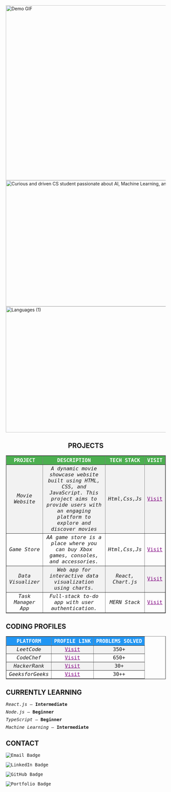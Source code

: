 
<img src="https://github.com/user-attachments/assets/bb44b024-76be-43db-aa4b-7376f2530db0" width="1100" height="550" alt="Demo GIF">
<img width="1580" height="396" alt="Curious and driven CS student passionate about AI, Machine Learning, and creating tech that makes an impact  Currently exploring software development and UIUX design, while sharpening my skills in" src="https://github.com/user-attachments/assets/c97fe803-e48d-4347-9e98-d7a9832adbfe" />
<img width="1584" height="396" alt="Languages (1)" src="https://github.com/user-attachments/assets/5840ed05-135c-401d-a2e4-54d7426356bf" />

<div align="center">

<h2 style="font-weight: bold; text-transform: uppercase;">PROJECTS</h2>

<table border="1" cellspacing="0" cellpadding="8" 
       style="border-collapse: collapse; text-align: center; font-family: 'Anonymous Pro', monospace;">
  <thead style="background-color: #4CAF50; color: white; font-weight: bold; text-transform: uppercase;">
    <tr style="font-weight: bold;">
      <th>PROJECT</th>
      <th>DESCRIPTION</th>
      <th>TECH STACK</th>
      <th>VISIT</th>
    </tr>
  </thead>
  <tbody>
    <tr style="background-color: #f2f2f2;">
      <td><i>Movie Website</i></td>
      <td><i>A dynamic movie showcase website built using HTML, CSS, and JavaScript. This project aims to provide users with an engaging platform to explore and discover movies</i></td>
      <td><i>Html,Css,Js</i></td>
      <td><a href="https://suriyathiru68.github.io/Movie-Website/" style="color: purple;">Visit</a></td>
    </tr>
    <tr>
      <td><i>Game Store</i></td>
      <td><i>AA game store is a place where you can buy Xbox games, consoles, and accessories.</i></td>
      <td><i>Html,Css,Js</i></td>
      <td><a href="https://suriyathiru68.github.io/Game-Store/" style="color: purple;">Visit</a></td>
    </tr>
    <tr style="background-color: #f2f2f2;">
      <td><i>Data Visualizer</i></td>
      <td><i>Web app for interactive data visualization using charts.</i></td>
      <td><i>React, Chart.js</i></td>
      <td><a href="#" style="color: purple;">Visit</a></td>
    </tr>
    <tr>
      <td><i>Task Manager App</i></td>
      <td><i>Full-stack to-do app with user authentication.</i></td>
      <td><i>MERN Stack</i></td>
      <td><a href="#" style="color: purple;">Visit</a></td>
    </tr>
  </tbody>
</table>
</div>

<div align="start">

<h2 style="font-weight: bold; text-transform: uppercase;">CODING PROFILES</h2>

<table border="1" cellspacing="0" cellpadding="8" 
       style="border-collapse: collapse; text-align: center; font-family: 'Anonymous Pro', monospace;">
  <thead style="background-color: #2196F3; color: white; font-weight: bold; text-transform: uppercase;">
    <tr>
      <th>PLATFORM</th>
      <th>PROFILE LINK</th>
      <th>PROBLEMS SOLVED</th>
    </tr>
  </thead>
  <tbody>
    <tr style="background-color: #f2f2f2;">
      <td><i>LeetCode</i></td>
      <td><a href="https://leetcode.com/u/suriyathiruppathy/" style="color: purple;">Visit</a></td>
      <td>350+</td>
    </tr>
    <tr>
      <td><i>CodeChef</i></td>
      <td><a href="https://www.codechef.com/users/kit27am56" style="color: purple;">Visit</a></td>
      <td>650+</td>
    </tr>
    <tr style="background-color: #f2f2f2;">
      <td><i>HackerRank</i></td>
      <td><a href="https://www.hackerrank.com/profile/suriyathiru666" style="color: purple;">Visit</a></td>
      <td>30+</td>
    </tr>
    <tr>
      <td><i>GeeksforGeeks</i></td>
      <td><a href="https://www.geeksforgeeks.org/user/suriyathpeh3/" style="color: purple;">Visit</a></td>
      <td>30++</td>
    </tr>
  </tbody>
</table>
</div>

<div align="start">

<h2 style="font-weight: bold; text-transform: uppercase;">CURRENTLY LEARNING</h2>

<ul style="font-family: 'Anonymous Pro', monospace; list-style-type: none; padding-left: 0;">
  <li style="margin-bottom: 8px;"><i>React.js</i> — <b>Intermediate</b></li>
  <li style="margin-bottom: 8px;"><i>Node.js</i> — <b>Beginner</b></li>
  <li style="margin-bottom: 8px;"><i>TypeScript</i> — <b>Beginner</b></li>
  <li style="margin-bottom: 8px;"><i>Machine Learning</i> — <b>Intermediate</b></li>
</ul>
</div>


<div align="start">

<h2 style="font-weight: bold; text-transform: uppercase;">CONTACT</h2>

<p style="font-family: 'Anonymous Pro', monospace; margin-bottom: 8px;">
  <a href="mailto:your-email@example.com" style="text-decoration: none;">
    <img src="https://img.shields.io/badge/Email-your--email%40example.com-purple?style=flat-square&logo=gmail&logoColor=white" alt="Email Badge">
  </a>
</p>

<p style="font-family: 'Anonymous Pro', monospace; margin-bottom: 8px;">
  <a href="https://www.linkedin.com/in/yourprofile" style="text-decoration: none;">
    <img src="https://img.shields.io/badge/LinkedIn-Profile-blue?style=flat-square&logo=linkedin&logoColor=white" alt="LinkedIn Badge">
  </a>
</p>

<p style="font-family: 'Anonymous Pro', monospace; margin-bottom: 8px;">
  <a href="https://github.com/yourusername" style="text-decoration: none;">
    <img src="https://img.shields.io/badge/GitHub-Profile-black?style=flat-square&logo=github&logoColor=white" alt="GitHub Badge">
  </a>
</p>

<p style="font-family: 'Anonymous Pro', monospace; margin-bottom: 8px;">
  <a href="https://yourportfolio.com" style="text-decoration: none;">
    <img src="https://img.shields.io/badge/Portfolio-Visit-orange?style=flat-square&logo=appveyor&logoColor=white" alt="Portfolio Badge">
  </a>
</p>

</div>
